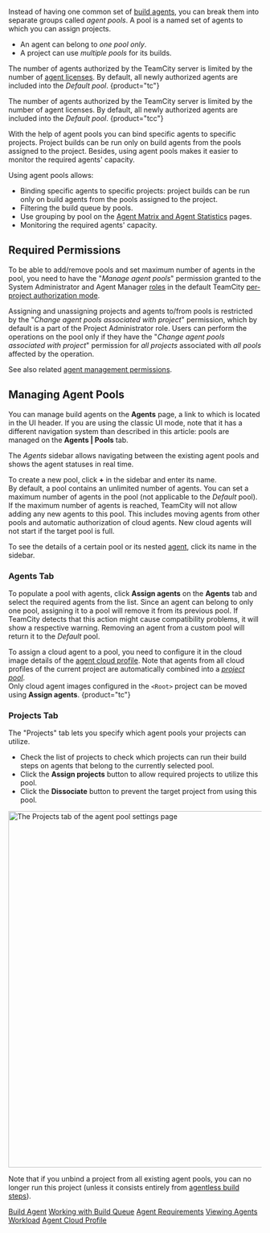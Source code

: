 [//]: # (title: Configuring Agent Pools)
[//]: # (auxiliary-id: Configuring Agent Pools;Agent Pools;Agent Pool)

Instead of having one common set of [build agents](build-agent.md), you can break them into separate groups called _agent pools_. A pool is a named set of agents to which you can assign projects.
* An agent can belong to _one pool only_.
* A project can use _multiple pools_ for its builds.

The number of agents authorized by the TeamCity server is limited by the number of [agent licenses](licensing-policy.md#Number+of+Agents). By default, all newly authorized agents are included into the _Default pool_.
{product="tc"}

The number of agents authorized by the TeamCity server is limited by the number of agent licenses. By default, all newly authorized agents are included into the _Default pool_.
{product="tcc"}

With the help of agent pools you can bind specific agents to specific projects. Project builds can be run only on build agents from the pools assigned to the project. Besides, using agent pools makes it easier to monitor the required agents' capacity.

Using agent pools allows:
* Binding specific agents to specific projects: project builds can be run only on build agents from the pools assigned to the project.
* Filtering the build queue by pools.
* Use grouping by pool on the [Agent Matrix and Agent Statistics](viewing-agents-workload.md) pages.
* Monitoring the required agents' capacity.

## Required Permissions

To be able to add/remove pools and set maximum number of agents in the pool, you need to have the "_Manage agent pools_" permission granted to the System Administrator and Agent Manager [roles](managing-roles-and-permissions.md) in the default TeamCity [per-project authorization mode](managing-roles-and-permissions.md#Per-Project+Authorization+Mode).

Assigning and unassigning projects and agents to/from pools is restricted by the "_Change agent pools associated with project_" permission, which by default is a part of the Project Administrator role. Users can perform the operations on the pool only if they have the "_Change agent pools associated with project_" permission for _all projects_ associated with _all pools_ affected by the operation.

See also related [agent management permissions](managing-roles-and-permissions.md#Project-level+Agent+Management+Permissions).

## Managing Agent Pools

You can manage build agents on the __Agents__ page, a link to which is located in the UI header. If you are using the classic UI mode, note that it has a different navigation system than described in this article: pools are managed on the __Agents | Pools__ tab.  

The _Agents_ sidebar allows navigating between the existing agent pools and shows the agent statuses in real time.

To create a new pool, click __+__ in the sidebar and enter its name.  
By default, a pool contains an unlimited number of agents. You can set a maximum number of agents in the pool (not applicable to the _Default_ pool). If the maximum number of agents is reached, TeamСity will not allow adding any new agents to this pool. This includes moving agents from other pools and automatic authorization of cloud agents. New cloud agents will not start if the target pool is full.

To see the details of a certain pool or its nested [agent](viewing-build-agent-details.md), click its name in the sidebar.

### Agents Tab

To populate a pool with agents, click __Assign agents__ on the __Agents__ tab and select the required agents from the list. Since an agent can belong to only one pool, assigning it to a pool will remove it from its previous pool. If TeamCity detects that this action might cause compatibility problems, it will show a respective warning. Removing an agent from a custom pool will return it to the _Default_ pool.

To assign a cloud agent to a pool, you need to configure it in the cloud image details of the [agent cloud profile](agent-cloud-profile.md). Note that agents from all cloud profiles of the current project are automatically combined into a _[project pool](agent-cloud-profile.md#Adding+Agent+Image)_.  
Only cloud agent images configured in the `<Root>` project can be moved using __Assign agents__.
{product="tc"}

### Projects Tab

The "Projects" tab lets you specify which agent pools your projects can utilize.


* Check the list of projects to check which projects can run their build steps on agents that belong to the currently selected pool.
* Click the **Assign projects** button to allow required projects to utilize this pool.
* Click the **Dissociate** button to prevent the target project from using this pool.

<img src="dk-AgentPool-Projects.png" width="708" alt="The Projects tab of the agent pool settings page"/> 

Note that if you unbind a project from all existing agent pools, you can no longer run this project (unless it consists entirely from [agentless build steps](agentless-build-step.md)).

<seealso>
        <category ref="concepts">
            <a href="build-agent.md">Build Agent</a>
            <a href="working-with-build-queue.md">Working with Build Queue</a>
            <a href="agent-requirements.md">Agent Requirements</a>
        </category>
        <category ref="admin-guide">
            <a href="viewing-agents-workload.md">Viewing Agents Workload</a>
            <a href="agent-cloud-profile.md" product="tc">Agent Cloud Profile</a>
        </category>
</seealso>
